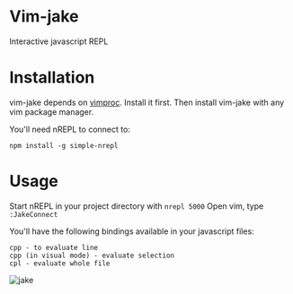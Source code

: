 Vim-jake
========

Interactive javascript REPL

Installation
============
vim-jake depends on [vimproc](https://github.com/Shougo/vimproc.vim). Install it first. Then install vim-jake with any vim package manager.

You'll need nREPL to connect to:
```shell
npm install -g simple-nrepl
```

Usage
=====

Start nREPL in your project directory with `nrepl 5000`
Open vim, type `:JakeConnect`

You'll have the following bindings available in your javascript files:
```
cpp - to evaluate line
cpp (in visual mode) - evaluate selection
cpl - evaluate whole file
```

![jake](https://cloud.githubusercontent.com/assets/822951/3149038/65608e42-ea67-11e3-97ae-97aa1973f39d.png)

